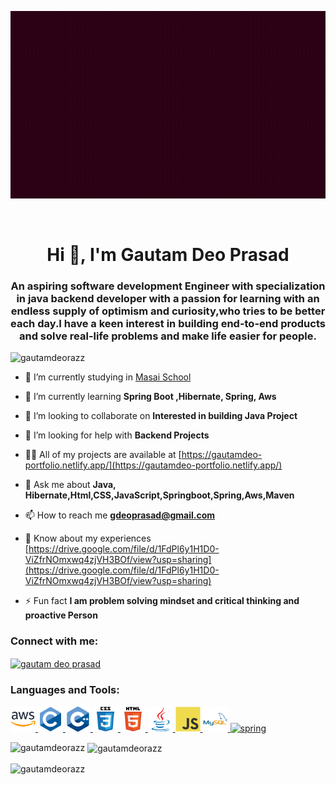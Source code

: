 <p align="left"> <img alt="Coder GIF" height=300 width=100% src="https://github.com/GAUTAMDEORAZZ/GAUTAMDEORAZZ/blob/main/VID-20220930-WA-1664553524280.gif" /></p>
<br>


<h1 align="center">Hi 👋, I'm Gautam Deo Prasad</h1>
<h3 align="center">An aspiring software development Engineer with specialization in java backend developer with a passion for learning with an endless supply of optimism and curiosity,who tries to be better each day.I have a keen interest in building end-to-end products and solve real-life problems and make life easier for people.</h3>



<p align="left"> <img src="https://komarev.com/ghpvc/?username=gautamdeorazz&label=Profile%20views&color=0e75b6&style=flat" alt="gautamdeorazz" /> </p>



- 🔭 I’m currently studying in [Masai School](https://github.com/masai-course/Gautam_fw18_1120)

- 🌱 I’m currently learning **Spring Boot ,Hibernate, Spring, Aws**

- 👯 I’m looking to collaborate on **Interested in building Java Project**

- 🤝 I’m looking for help with **Backend Projects**

- 👨‍💻 All of my projects are available at [https://gautamdeo-portfolio.netlify.app/](https://gautamdeo-portfolio.netlify.app/)

- 💬 Ask me about **Java, Hibernate,Html,CSS,JavaScript,Springboot,Spring,Aws,Maven**

- 📫 How to reach me **gdeoprasad@gmail.com**

- 📄 Know about my experiences [https://drive.google.com/file/d/1FdPl6y1H1D0-ViZfrNOmxwq4zjVH3BOf/view?usp=sharing](https://drive.google.com/file/d/1FdPl6y1H1D0-ViZfrNOmxwq4zjVH3BOf/view?usp=sharing)

- ⚡ Fun fact **I am problem solving mindset and critical thinking and proactive Person**

<h3 align="left">Connect with me:</h3>
<p align="left">
<a href="https://linkedin.com/in/gautam deo prasad" target="blank"><img align="center" src="https://raw.githubusercontent.com/rahuldkjain/github-profile-readme-generator/master/src/images/icons/Social/linked-in-alt.svg" alt="gautam deo prasad" height="30" width="40" /></a>
</p>

<h3 align="left">Languages and Tools:</h3>
<p align="left"> <a href="https://aws.amazon.com" target="_blank" rel="noreferrer"> <img src="https://raw.githubusercontent.com/devicons/devicon/master/icons/amazonwebservices/amazonwebservices-original-wordmark.svg" alt="aws" width="40" height="40"/> </a> <a href="https://www.cprogramming.com/" target="_blank" rel="noreferrer"> <img src="https://raw.githubusercontent.com/devicons/devicon/master/icons/c/c-original.svg" alt="c" width="40" height="40"/> </a> <a href="https://www.w3schools.com/cpp/" target="_blank" rel="noreferrer"> <img src="https://raw.githubusercontent.com/devicons/devicon/master/icons/cplusplus/cplusplus-original.svg" alt="cplusplus" width="40" height="40"/> </a> <a href="https://www.w3schools.com/css/" target="_blank" rel="noreferrer"> <img src="https://raw.githubusercontent.com/devicons/devicon/master/icons/css3/css3-original-wordmark.svg" alt="css3" width="40" height="40"/> </a> <a href="https://www.w3.org/html/" target="_blank" rel="noreferrer"> <img src="https://raw.githubusercontent.com/devicons/devicon/master/icons/html5/html5-original-wordmark.svg" alt="html5" width="40" height="40"/> </a> <a href="https://www.java.com" target="_blank" rel="noreferrer"> <img src="https://raw.githubusercontent.com/devicons/devicon/master/icons/java/java-original.svg" alt="java" width="40" height="40"/> </a> <a href="https://developer.mozilla.org/en-US/docs/Web/JavaScript" target="_blank" rel="noreferrer"> <img src="https://raw.githubusercontent.com/devicons/devicon/master/icons/javascript/javascript-original.svg" alt="javascript" width="40" height="40"/> </a> <a href="https://www.mysql.com/" target="_blank" rel="noreferrer"> <img src="https://raw.githubusercontent.com/devicons/devicon/master/icons/mysql/mysql-original-wordmark.svg" alt="mysql" width="40" height="40"/> </a> <a href="https://spring.io/" target="_blank" rel="noreferrer"> <img src="https://www.vectorlogo.zone/logos/springio/springio-icon.svg" alt="spring" width="40" height="40"/> </a> </p>

<p><img align="left" src="https://github-readme-stats.vercel.app/api/top-langs?username=gautamdeorazz&show_icons=true&locale=en&layout=compact" alt="gautamdeorazz" /></p>

<p>&nbsp;<img align="center" src="https://github-readme-stats.vercel.app/api?username=gautamdeorazz&show_icons=true&locale=en" alt="gautamdeorazz" /></p>

<p><img align="center" src="https://github-readme-streak-stats.herokuapp.com/?user=gautamdeorazz&" alt="gautamdeorazz" /></p>
